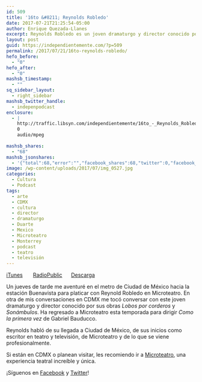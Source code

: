 ```yaml
---
id: 509
title: '16to &#8211; Reynolds Robledo'
date: 2017-07-21T21:25:54-05:00
author: Enrique Quezada-Llanes
excerpt: Reynolds Robledo es un joven dramaturgo y director conocido por sus obras Lobos por corderos y Sonámbulos. Ha regresado a Microteatro esta temporada para dirigir Como la primera vez de Gabriel Bauducco. Habla de su llegada a Ciudad de México, de sus inicios como escritor en teatro y televisión, de Microteatro y de lo que se viene profesionalmente.
layout: post
guid: https://independientemente.com/?p=509
permalink: /2017/07/21/16to-reynolds-robledo/
hefo_before:
  - "0"
hefo_after:
  - "0"
mashsb_timestamp:
  - ""
sq_sidebar_layout:
  - right_sidebar
mashsb_twitter_handle:
  - indepenpodcast
enclosure:
  - |
    http://traffic.libsyn.com/independientemente/16to_-_Reynolds_Robledo.mp3
    0
    audio/mpeg
    
mashsb_shares:
  - "68"
mashsb_jsonshares:
  - '{"total":68,"error":"","facebook_shares":68,"twitter":0,"facebook_total":68,"facebook_likes":68,"facebook_comments":0}'
image: /wp-content/uploads/2017/07/img_0527.jpg
categories:
  - Cultura
  - Podcast
tags:
  - arte
  - CDMX
  - cultura
  - director
  - dramaturgo
  - Duarte
  - Mexico
  - Microteatro
  - Monterrey
  - podcast
  - teatro
  - televisión
---
```

[iTunes](https://itunes.apple.com/us/podcast/independientemente/id1205770233?mt=2&i=1000390175202)       [RadioPublic](https://play.radiopublic.com/independientemente-WonAbR/ep/s1!1113311cd6bf920a0b2a30fc4b482e11e3d9aee3)      [Descarga](http://traffic.libsyn.com/independientemente/16to_-_Reynolds_Robledo.mp3)

Un jueves de tarde me aventuré en el metro de Ciudad de México hacia la estación Buenavista para platicar con Reynold Robledo en Microteatro. En otra de mis conversaciones en CDMX me tocó conversar con este joven dramaturgo y director conocido por sus obras _Lobos por corderos_ y _Sonámbulos_. Ha regresado a Microteatro esta temporada para dirigir _Como la primera vez_ de Gabriel Bauducco.

Reynolds habló de su llegada a Ciudad de México, de sus inicios como escritor en teatro y televisión, de Microteatro y de lo que se viene profesionalmente.

Si están en CDMX o planean visitar, les recomiendo ir a [Microteatro](https://microteatro.mx), una experiencia teatral increíble y única.

¡Síguenos en [Facebook](https://facebook.com/indpndntmente) y [Twitter](https://twitter.com/indepenpodcast)!